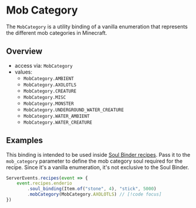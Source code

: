 # Mob Category

The `MobCategory` is a utility binding of a vanilla enumeration that represents the different mob categories in Minecraft.

## Overview

-   access via: `MobCategory`
-   values:
    -   `MobCategory.AMBIENT`
    -   `MobCategory.AXOLOTLS`
    -   `MobCategory.CREATURE`
    -   `MobCategory.MISC`
    -   `MobCategory.MONSTER`
    -   `MobCategory.UNDERGROUND_WATER_CREATURE`
    -   `MobCategory.WATER_AMBIENT`
    -   `MobCategory.WATER_CREATURE`

## Examples

This binding is intended to be used inside [Soul Binder recipes](../machine/soulbinder.md). Pass it to the `mob_category` parameter to define the mob category soul required for the recipe. Since it's a vanilla enumeration, it's not exclusive to the Soul Binder.

```js
ServerEvents.recipes(event => {
    event.recipes.enderio
        .soul_binding(Item.of("stone", 4), "stick", 5000)
        .mobCategory(MobCategory.AXOLOTLS) // [!code focus]
})
```
